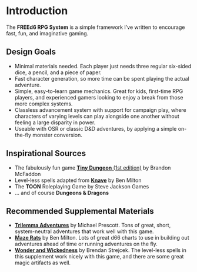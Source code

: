 # Introduction
The **FREEd6 RPG System** is a simple framework I’ve written to encourage fast, fun, and imaginative gaming.

## Design Goals
- Minimal materials needed. Each player just needs three regular six-sided dice, a pencil, and a piece of paper.
- Fast character generation, so more time can be spent playing the actual adventure.
- Simple, easy-to-learn game mechanics. Great for kids, first-time RPG players, and experienced gamers looking to enjoy a break from those more complex systems.
- Classless advancement system with support for campaign play, where characters of varying levels can play alongside one another without feeling a large disparity in power.
- Useable with OSR or classic D&D adventures, by applying a simple on-the-fly monster conversion.

## Inspirational Sources
- The fabulously fun game [**Tiny Dungeon** (1st edition)](https://www.drivethrurpg.com/product/144545/Tiny-Dungeon-Print-and-Play-Bundle) by Brandon McFaddon
- Level-less spells adapted from [**Knave**](https://www.drivethrurpg.com/product/250888/Knave) by Ben Milton
- The **TOON** Roleplaying Game by Steve Jackson Games
- ... and of course **Dungeons & Dragons**

## Recommended Supplemental Materials
- [**Trilemma Adventures**](http://blog.trilemma.com/search/label/adventure) by Michael Prescott. Tons of great, short, system-neutral adventures that work well with this game.
- [**Maze Rats**](https://www.drivethrurpg.com/product/197158/Maze-Rats) by Ben Milton. Lots of great d66 charts to use in building out adventures ahead of time or running adventures on the fly.
- [**Wonder and Wickedness**](https://www.drivethrurpg.com/product/145647/Wonder--Wickedness) by Brendan Strejcek. The level-less spells in this supplement work nicely with this game, and there are some great magic artifacts as well.
